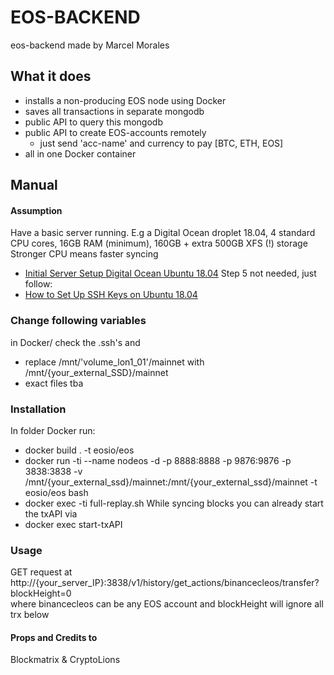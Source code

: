 # EOS-BACKEND
eos-backend made by Marcel Morales  

## What it does
* installs a non-producing EOS node using Docker
* saves all transactions in separate mongodb
* public API to query this mongodb
* public API to create EOS-accounts remotely
    * just send 'acc-name' and currency to pay [BTC, ETH, EOS]
* all in one Docker container

## Manual

#### Assumption
Have a basic server running. E.g a Digital Ocean droplet 18.04, 4 standard CPU cores, 16GB RAM (minimum), 160GB + extra 500GB XFS (!) storage  
Stronger CPU means faster syncing
* [Initial Server Setup Digital Ocean Ubuntu 18.04](https://www.digitalocean.com/community/tutorials/initial-server-setup-with-ubuntu-18-04) Step 5 not needed, just follow:
* [How to Set Up SSH Keys on Ubuntu 18.04](https://www.digitalocean.com/community/tutorials/how-to-set-up-ssh-keys-on-ubuntu-1804)

### Change following variables
in Docker/ check the .ssh's and
* replace /mnt/'volume_lon1_01'/mainnet  with /mnt/{your_external_SSD}/mainnet 
* exact files tba

### Installation

In folder Docker run:

* docker build . -t eosio/eos
* docker run -ti --name nodeos -d -p 8888:8888 -p 9876:9876 -p 3838:3838 -v /mnt/{your_external_ssd}/mainnet:/mnt/{your_external_ssd}/mainnet -t eosio/eos bash
* docker exec -ti full-replay.sh
While syncing blocks you can already start the txAPI via
* docker exec start-txAPI

### Usage
GET request at
http://{your_server_IP}:3838/v1/history/get_actions/binancecleos/transfer?blockHeight=0  
where binancecleos can be any EOS account and blockHeight will ignore all trx below

#### Props and Credits to
Blockmatrix & CryptoLions
